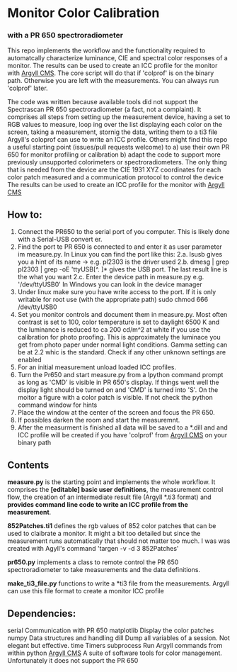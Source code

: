 # Monitor Color Calibration 
### with a PR 650 spectroradiometer
This repo implements the workflow and the functionality required to automatcally characterize luminance, CIE and spectral color responses of a monitor. The results can be used to create an ICC profile for the monitor with [Argyll CMS](https://www.argyllcms.com/). The core script will do that if 'colprof' is on the binary path. Otherwise you are left with the measurements. You can always run 'colprof' later.  

The code was written because available tools did not support the Spectrascan PR 650 spectroradiometer (a fact, not a complaint). It comprises all steps from setting up the measurement device, having a set to RGB values to measure, loop ing over the list displaying each color on the screen, taking a measurement, stornig the data, writing them to a ti3 file Argyll's coloprof can use to write an ICC profile. 
Others might find this repo a useful starting point (issues/pull requests welcome) to 
a) use their own PR 650 for monitor profiling or calibration 
b) adapt the code to support more previously unsupported colorimeters or spectroradiometers.
The only thing that is needed from the device are the CIE 1931 XYZ coordinates for each color patch measured and a communication protocol to control the device 
The results can be used to create an ICC profile for the monitor with [Argyll CMS](https://www.argyllcms.com/)

## How to:
1. Connect the PR650 to the serial port of you computer. This is likely done with a Serial-USB convert er.
2. Find the port te PR 650 is connected to and enter it as user parameter im measure.py. 
   In Linux you can find the port like this:
   2.a. lsusb gives you a hint of its name -> e.g. pl2303 is the driver used
   2.b. dmesg | grep pl2303 | grep -oE 'ttyUSB[^. ]*
        gives the USB port. The last result line is the what you want
   2.c. Enter the device path in measure.py e.g. '/dev/ttyUSB0'
   In Windows you can look in the device manager
3. Under linux make sure you have write access to the port. If it is only writable for root use (with the appropriate path)
   sudo chmod 666 /dev/ttyUSB0
4. Set you monitor controls and document them in measure.py. Most often contrast is set to 100, color temperature is set to daylight 6500 K and the luminance is reduced to ca 200 cd/m^2 at white if you use the calibration for photo proofing. This is approximately the luminace you get from photo paper under normal light conditions. Gamma setting can be at 2.2 whic is the standard. Check if any other unknown settings are enabled
5. For an initial measurement unload loaded ICC profiles.
6. Turn the Pr650 and start measure.py from a Ipython command prompt as long as 'CMD' is visible in PR 650's display. If things went well the display light should be turned on and 'CMD' is turned into 'S'. On the moitor a figure with a color patch is visible. If not check the python command window for hints
7. Place the window at the center of the screen and focus the PR 650.
8. If possibles darken the room and start the measuremnt.
9. After the measurment is finished all data will be saved to a *.dill and and ICC profile will be created if you have 'colprof' from [Argyll CMS](https://www.argyllcms.com/) on your binary path 

## Contents
**measure.py** is the starting point and implements the whole workflow. It comprises the **[editable] basic user definitions**, the measurement control flow, the creation of an intermediate result file (Argyll *.ti3 format) and **provides command line code to write an ICC profile from the measurement**.

**852Patches.ti1** defines the rgb values of 852 color patches that can be used to claibrate a monitor. It might a bit too detailed but since the measurement runs automatically that should not matter too much. I was was created with Agyll's command 'targen -v -d 3 852Patches' 

**pr650.py** implements a class to remote control the PR 650 spectroradiometer to take measurements and the data definitions.

**make_ti3_file.py** functions to write a *ti3 file from the measurements. Argyll can use this file format to create a monitor ICC profile 

## Dependencies:

serial  Communication with PR 650
matplotlib  Display the color patches
numpy   Data structures and handling
dill    Dump all variables of a session. Not elegant but effective.
time    Timers
subprocess  Run Argyll commands from within python
[Argyll CMS](https://www.argyllcms.com/)   A suite of software tools for color management. Unfortunately it does not support the PR 650 
